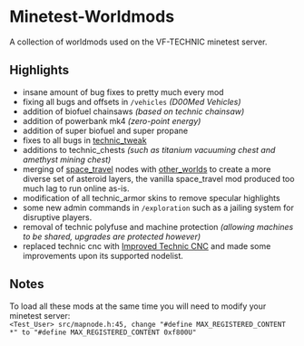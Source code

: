 # Minetest-Worldmods
A collection of worldmods used on the VF-TECHNIC minetest server.

## Highlights
- insane amount of bug fixes to pretty much every mod
- fixing all bugs and offsets in `/vehicles` _(D00Med Vehicles)_
- addition of biofuel chainsaws _(based on technic chainsaw)_
- addition of powerbank mk4 _(zero-point energy)_
- addition of super biofuel and super propane
- fixes to all bugs in [technic_tweak](https://forum.minetest.net/viewtopic.php?t=14510)
- additions to technic_chests _(such as titanium vacuuming chest and amethyst mining chest)_
- merging of [space_travel](https://forum.minetest.net/viewtopic.php?t=23455) nodes with [other_worlds](https://forum.minetest.net/viewtopic.php?t=16015) to create a more diverse set of asteroid layers, the vanilla space_travel mod produced too much lag to run online as-is.
- modification of all technic_armor skins to remove specular highlights
- some new admin commands in `/exploration` such as a jailing system for disruptive players.
- removal of technic polyfuse and machine protection _(allowing machines to be shared, upgrades are protected however)_
- replaced technic cnc with [Improved Technic CNC](https://content.minetest.net/packages/Emojiminetest/technic_cnc_improve/) and made some improvements upon its supported nodelist.

## Notes
To load all these mods at the same time you will need to modify your minetest server:<br>
`<Test_User> src/mapnode.h:45, change "#define MAX_REGISTERED_CONTENT *" to "#define MAX_REGISTERED_CONTENT 0xf800U"`
